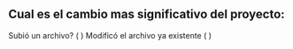 ## Cual es el cambio mas significativo del proyecto:

Subió un archivo? ( )
Modificó el archivo ya existente ( )

